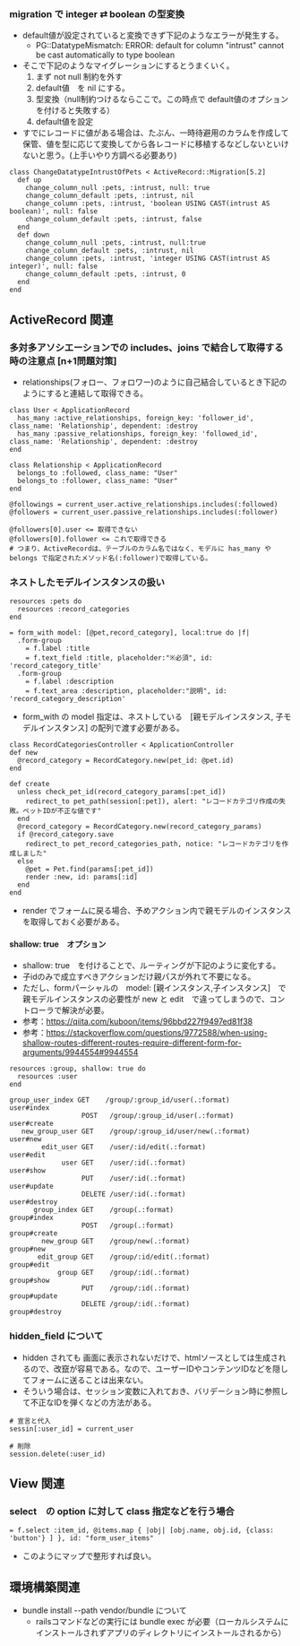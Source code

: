 ### migration で integer ⇄ boolean の型変換
- default値が設定されていると変換できず下記のようなエラーが発生する。
  - PG::DatatypeMismatch: ERROR:  default for column "intrust" cannot be cast automatically to type boolean
- そこで下記のようなマイグレーションにするとうまくいく。
  1. まず not null 制約を外す
  2. default値　を nil にする。
  3. 型変換（null制約つけるならここで。この時点で default値のオプションを付けると失敗する）
  4. default値を設定
- すでにレコードに値がある場合は、たぶん、一時待避用のカラムを作成して保管、値を型に応じて変換してから各レコードに移植するなどしないといけないと思う。(上手いやり方調べる必要あり)

```
class ChangeDatatypeIntrustOfPets < ActiveRecord::Migration[5.2]
  def up
    change_column_null :pets, :intrust, null: true
    change_column_default :pets, :intrust, nil
    change_column :pets, :intrust, 'boolean USING CAST(intrust AS boolean)', null: false
    change_column_default :pets, :intrust, false
  end
  def down
    change_column_null :pets, :intrust, null:true
    change_column_default :pets, :intrust, nil
    change_column :pets, :intrust, 'integer USING CAST(intrust AS integer)', null: false
    change_column_default :pets, :intrust, 0
  end
end
```

## ActiveRecord 関連
### 多対多アソシエーションでの includes、joins で結合して取得する時の注意点 [n+1問題対策]
- relationships(フォロー、フォロワー)のように自己結合しているとき下記のようにすると連結して取得できる。

```
class User < ApplicationRecord
  has_many :active_relationships, foreign_key: 'follower_id', class_name: 'Relationship', dependent: :destroy
  has_many :passive_relationships, foreign_key: 'followed_id', class_name: 'Relationship', dependent: :destroy
end

class Relationship < ApplicationRecord
  belongs_to :followed, class_name: "User"
  belongs_to :follower, class_name: "User"
end
```

```
@followings = current_user.active_relationships.includes(:followed)
@followers = current_user.passive_relationships.includes(:follower)

@followers[0].user <= 取得できない
@followers[0].follower <= これで取得できる
# つまり、ActiveRecordは、テーブルのカラム名ではなく、モデルに has_many や belongs で指定されたメソッド名(:follower)で取得している。
```

### ネストしたモデルインスタンスの扱い
```
resources :pets do
  resources :record_categories
end
```

```
= form_with model: [@pet,record_category], local:true do |f|
  .form-group
    = f.label :title
    = f.text_field :title, placeholder:"※必須", id: 'record_category_title'
  .form-group
    = f.label :description
    = f.text_area :description, placeholder:"説明", id: 'record_category_description'
```
- form_with の model 指定は、ネストしている　[親モデルインスタンス, 子モデルインスタンス] の配列で渡す必要がある。

```
class RecordCategoriesController < ApplicationController
def new
  @record_category = RecordCategory.new(pet_id: @pet.id)
end

def create
  unless check_pet_id(record_category_params[:pet_id])
    redirect_to pet_path(session[:pet]), alert: "レコードカテゴリ作成の失敗。ペットIDが不正な値です"
  end
  @record_category = RecordCategory.new(record_category_params)
  if @record_category.save
    redirect_to pet_record_categories_path, notice: "レコードカテゴリを作成しました"
  else
    @pet = Pet.find(params[:pet_id])
    render :new, id: params[:id]
  end
end
```
- render でフォームに戻る場合、予めアクション内で親モデルのインスタンスを取得しておく必要がある。

#### shallow: true　オプション
- shallow: true　を付けることで、ルーティングが下記のように変化する。
- 子idのみで成立すべきアクションだけ親パスが外れて不要になる。
- ただし、formパーシャルの　model: [親インスタンス,子インスタンス]　で親モデルインスタンスの必要性が new と edit　で違ってしまうので、コントローラで解決が必要。
- 参考：https://qiita.com/kuboon/items/96bbd227f9497ed81f38
- 参考：https://stackoverflow.com/questions/9772588/when-using-shallow-routes-different-routes-require-different-form-for-arguments/9944554#9944554

```
resources :group, shallow: true do
  resources :user
end
```

```
group_user_index GET    /group/:group_id/user(.:format)          user#index
                  POST   /group/:group_id/user(.:format)          user#create
   new_group_user GET    /group/:group_id/user/new(.:format)      user#new
        edit_user GET    /user/:id/edit(.:format)                 user#edit
             user GET    /user/:id(.:format)                      user#show
                  PUT    /user/:id(.:format)                      user#update
                  DELETE /user/:id(.:format)                      user#destroy
      group_index GET    /group(.:format)                         group#index
                  POST   /group(.:format)                         group#create
        new_group GET    /group/new(.:format)                     group#new
       edit_group GET    /group/:id/edit(.:format)                group#edit
            group GET    /group/:id(.:format)                     group#show
                  PUT    /group/:id(.:format)                     group#update
                  DELETE /group/:id(.:format)                     group#destroy
```

### hidden_field について
- hidden されても 画面に表示されないだけで、htmlソースとしては生成されるので、改竄が容易である。なので、ユーザーIDやコンテンツIDなどを隠してフォームに送ることは出来ない。
- そういう場合は、セッション変数に入れておき、バリデーション時に参照して不正なIDを弾くなどの方法がある。

```
# 宣言と代入
sessin[:user_id] = current_user

# 削除
session.delete(:user_id)
```

## View 関連
### select　の option に対して class 指定などを行う場合
```
= f.select :item_id, @items.map { |obj| [obj.name, obj.id, {class: 'button'} ] }, id: "form_user_items"
```
- このようにマップで整形すれば良い。

## 環境構築関連
- bundle install --path vendor/bundle について
  - railsコマンドなどの実行には bundle exec が必要（ローカルシステムにインストールされずアプリのディレクトリにインストールされるから）
